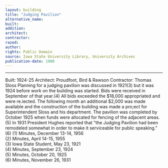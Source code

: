 ```yaml
---
layout: building
title: "Judging Pavilion"
alternative_name: 
built: 
addition:
architect: 
contractor: 
razed: 
author:
rights: Public Domain
source: Iowa State University Library, University Archives
publication-date: 1980 
---
```

---

Built: 1924-25 Architect: Proudfoot, Bird & Rawson Contractor: Thomas Sloss 
Planning for a judging pavilion was discussed in 1921(3) but it was 
1924 before work on the building was started. Bids were received in 
September of that year.(4) All bids exceeded the $18,000 appropriated 
and were re.iected. The following month an additional $2,000 was made 
available and the construction of the building was made a pro;ect for 
Superintendent Sloss and his department. 
The pavilion was completed by October 1925 when funds were allocated 
for fencing of the adjacent areas.(5) 
In 1931 President Hughes reported that "the Judging Pavilion had been remodeled somewhat in order to make it serviceable for public speaking."(6) 
(1)  Minutes, December 13-14,  1956  
(2)  Minutes, April 14-15, 1955  
(3)  Iowa State Student, May 23,  1921  
(4)  Minutes, September 23,  1924  
(5)  Minutes,  October 20,  1925  
(6)  Minutes, November 26,  1931